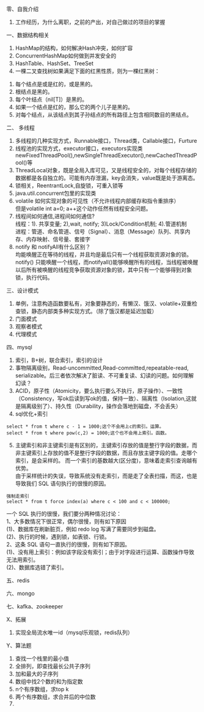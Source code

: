 零、自我介绍
1. 工作经历，为什么离职，之前的产出，对自己做过的项目的掌握  

一、数据结构相关
1. HashMap的结构，如何解决Hash冲突，如何扩容
2. ConcurrentHashMap如何做到并发安全的
3. HashTable、HashSet、TreeSet
4. 一棵二叉查找树如果满足下面的红黑性质，则为一棵红黑树：
1) 每个结点是或是红的，或是黑的。
2) 根结点是黑的。
3) 每个叶结点（nil[T]）是黑的。
4) 如果一个结点是红的，那么它的两个儿子是黑的。
5) 对每个结点，从该结点到其子孙结点的所有路径上包含相同数目的黑结点。


二、 多线程
1. 多线程的几种实现方式，Runnable接口，Thread类，Callable接口，Furture  
2. 线程池的实现方式，executor接口，executors实现类    
newFixedThreadPool(),newSingleThreadExecutor(),newCachedThreadPool()等
3. ThreadLocal对象，既是全局入库可见，又是线程安全的，对每个线程存储的数据都是各自独立的。可能有内存泄漏，key会消失，value既是处于游离态。
4. 锁相关，ReentrantLock,自旋锁，可重入锁等  
5. java.util.concurrent包里的实现类  
6. volatile 如何实现对象的可见性（不允许线程内部缓存和指令重排序）  
但是volatile int a=0; a++这个动作任然有线程安全问题。
7. 线程间如何通信,进程间如何通信?    
线程：1). 共享变量; 2),wait, notify; 3)Lock/Condition机制; 4).管道机制  
进程：管道、命名管道、信号（Signal）、消息（Message）队列、共享内存、内存映射、信号量、套接字  
8. notify 和 notifyAll有什么区别？  
均能唤醒正在等待的线程，并且均是最后只有一个线程获取资源对象的锁。  
notify() 只能唤醒一个线程，而notifyall()能够唤醒所有的线程，当线程被唤醒以后所有被唤醒的线程竞争获取资源对象的锁，其中只有一个能够得到对象锁，执行代码。



三、设计模式
1. 单例，注意构造函数要私有，对象要静态的，有懒汉、饿汉、volatile+双重检查锁，静态内部类多种实现方式。（除了饿汉都是延迟加载）
2. 门面模式
3. 观察者模式
4. 代理模式

四、mysql
1. 索引，B+树，联合索引，索引的设计
2. 事物隔离级别，Read-uncommitted,Read-committed,repeatable-read,
serializable。后三者依次解决了脏读、不可重复读、幻读的问题。如何理解幻读？
3. ACID，原子性（Atomicity，要么执行要么不执行，原子操作）、一致性（Consistency，写ok后读到写ok的值，保持一致）、隔离性（Isolation,这就是隔离级别了）、持久性（Durability，操作会落地到磁盘，不会丢失）
4. sql优化+索引
```
select * from t where c - 1 = 1000;这个不会用上c的索引。运算。
select * from t where pow(c,2) = 1000;这个也不会用上索引。函数。
```
5. 主键索引和非主键索引是有区别的，主键索引存放的值是整行字段的数据，而非主键索引上存放的值不是整行字段的数据，而且存放主键字段的值。走哪个索引，是会采样的。
而一个索引的基数越大(区分度)，意味着走索引查询越有优势。  
由于采样统计的失误，导致系统没有走索引，而是走了全表扫描，而这，也是导致我们 SQL 语句执行的很慢的原因。
```
强制走索引
select * from t force index(a) where c < 100 and c < 100000;
```
一个 SQL 执行的很慢，我们要分两种情况讨论：  
1、大多数情况下很正常，偶尔很慢，则有如下原因  
(1)、数据库在刷新脏页，例如 redo log 写满了需要同步到磁盘。  
(2)、执行的时候，遇到锁，如表锁、行锁。  
2、这条 SQL 语句一直执行的很慢，则有如下原因。  
(1)、没有用上索引：例如该字段没有索引；由于对字段进行运算、函数操作导致无法用索引。  
(2)、数据库选错了索引。  

五、redis

六、mongo

七、kafka、zookeeper





X、拓展
1. 实现全局流水唯一id（mysql乐观锁，redis队列）

Y、算法题
1. 查找一个栈里的最小值
2. 全排列，即查找最长公共子序列
3. 加和最大的子序列
4. 数组中找2个数的和为指定数
5. n个有序数组，求top k
6. 两个有序数组，求合并后的中位数
7.
